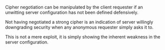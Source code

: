 Cipher negotiation can be manipulated by the client requester if an unwitting server configuration has not been defined defensively.

Not having negotiated a strong cipher is an indication of server willingly downgrading security when any anonymous requester simply asks it to.

This is not a mere exploit, it is simply showing the inherent weakness in the server configuration.

